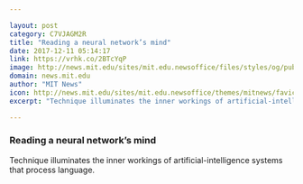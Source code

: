 ```yaml
---

layout: post
category: C7VJAGM2R
title: "Reading a neural network’s mind"
date: 2017-12-11 05:14:17
link: https://vrhk.co/2BTcYqP
image: http://news.mit.edu/sites/mit.edu.newsoffice/files/styles/og/public/images/2017/_Interpreting-NLP-Nets.jpg
domain: news.mit.edu
author: "MIT News"
icon: http://news.mit.edu/sites/mit.edu.newsoffice/themes/mitnews/favicon.ico
excerpt: "Technique illuminates the inner workings of artificial-intelligence systems that process language."

---
```


### Reading a neural network’s mind

Technique illuminates the inner workings of artificial-intelligence systems that process language.